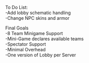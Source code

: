 To Do List:\
-Add lobby schematic handling\
-Change NPC skins and armor

Final Goals\
-8 Team Minigame Support\
-Mini-Game declares available teams\
-Spectator Support\
-Minimal Overhead\
-One version of Lobby per Server
